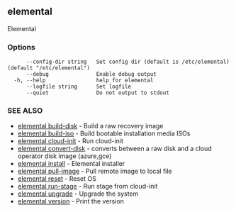 ## elemental

Elemental

### Options

```
      --config-dir string   Set config dir (default is /etc/elemental) (default "/etc/elemental")
      --debug               Enable debug output
  -h, --help                help for elemental
      --logfile string      Set logfile
      --quiet               Do not output to stdout
```

### SEE ALSO

* [elemental build-disk](elemental_build-disk.md)	 - Build a raw recovery image
* [elemental build-iso](elemental_build-iso.md)	 - Build bootable installation media ISOs
* [elemental cloud-init](elemental_cloud-init.md)	 - Run cloud-init
* [elemental convert-disk](elemental_convert-disk.md)	 - converts between a raw disk and a cloud operator disk image (azure,gce)
* [elemental install](elemental_install.md)	 - Elemental installer
* [elemental pull-image](elemental_pull-image.md)	 - Pull remote image to local file
* [elemental reset](elemental_reset.md)	 - Reset OS
* [elemental run-stage](elemental_run-stage.md)	 - Run stage from cloud-init
* [elemental upgrade](elemental_upgrade.md)	 - Upgrade the system
* [elemental version](elemental_version.md)	 - Print the version

